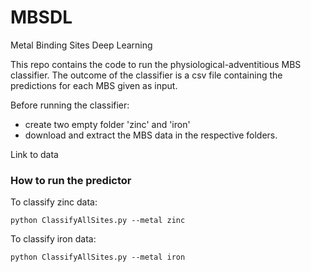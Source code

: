 # MBSDL
Metal Binding Sites Deep Learning


This repo contains the code to run the physiological-adventitious MBS classifier.
The outcome of the classifier is a csv file containing the predictions for each MBS given as input.

Before running the classifier:
- create two empty folder 'zinc' and 'iron'
- download and extract the MBS data in the respective folders.

Link to data <url>
  
### How to run the predictor

To classify zinc data:
```
python ClassifyAllSites.py --metal zinc
```
  
To classify iron data:  
```
python ClassifyAllSites.py --metal iron
```
